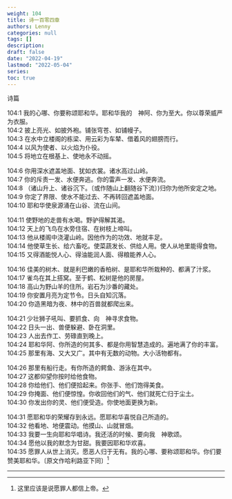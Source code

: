 ```yaml
---
weight: 104
title: 诗一百零四章
authors: Lenny
categories: null
tags: []
description: 
draft: false
date: "2022-04-19"
lastmod: "2022-05-04"
series: 
toc: true
---
```

诗篇
<!--more-->

104:1 我的心哪、你要称颂耶和华。耶和华我的　神阿、你为至大。你以尊荣威严为衣服。  
104:2 披上亮光、如披外袍。铺张穹苍、如铺幔子。  
104:3 在水中立楼阁的栋梁、用云彩为车辇、借着风的翅膀而行。  
104:4 以风为使者、以火焰为仆役。  
104:5 将地立在根基上、使地永不动摇。  

104:6 你用深水遮盖地面、犹如衣裳。诸水高过山岭。  
104:7 你的斥责一发、水便奔逃。你的雷声一发、水便奔流。  
104:8 （诸山升上、诸谷沉下。〔或作随山上翻随谷下流〕)归你为他所安定之地。  
104:9 你定了界限、使水不能过去、不再转回遮盖地面。  
104:10 耶和华使泉源涌在山谷、流在山间。  

104:11 使野地的走兽有水喝。野驴得解其渴。  
104:12 天上的飞鸟在水旁住宿、在树枝上啼叫。  
104:13 他从楼阁中浇灌山岭。因他作为的功效、地就丰足。  
104:14 他使草生长、给六畜吃。使菜蔬发长、供给人用。使人从地里能得食物。  
104:15 又得酒能悦人心、得油能润人面、得粮能养人心。  

104:16 佳美的树木、就是利巴嫩的香柏树、是耶和华所栽种的、都满了汁浆。  
104:17 雀鸟在其上搭窝。至于鹤、松树是他的房屋。  
104:18 高山为野山羊的住所。岩石为沙番的藏处。  
104:19 你安置月亮为定节令。日头自知沉落。  
104:20 你造黑暗为夜、林中的百兽就都爬出来。  

104:21 少壮狮子吼叫、要抓食、向　神寻求食物。  
104:22 日头一出、兽便躲避、卧在洞里。  
104:23 人出去作工、劳碌直到晚上。  
104:24 耶和华阿、你所造的何其多、都是你用智慧造成的。遍地满了你的丰富。  
104:25 那里有海、又大又广。其中有无数的动物。大小活物都有。  

104:26 那里有船行走。有你所造的鳄鱼、游泳在其中。  
104:27 这都仰望你按时给他食物。  
104:28 你给他们、他们便拾起来。你张手、他们饱得美食。  
104:29 你掩面、他们便惊惶。你收回他们的气、他们就死亡归于尘土。  
104:30 你发出你的灵、他们便受造。你使地面更换为新。  

104:31 愿耶和华的荣耀存到永远。愿耶和华喜悦自己所造的。  
104:32 他看地、地便震动。他摸山、山就冒烟。  
104:33 我要一生向耶和华唱诗。我还活的时候、要向我　神歌颂。  
104:34 愿他以我的默念为甘甜。我要因耶和华欢喜。  
104:35 愿罪人从世上消灭。愿恶人归于无有。我的心哪、要称颂耶和华。你们要赞美耶和华。〔原文作哈利路亚下同〕[^1]  


---
[^1]: 这里应该是说愿罪人都信上帝。